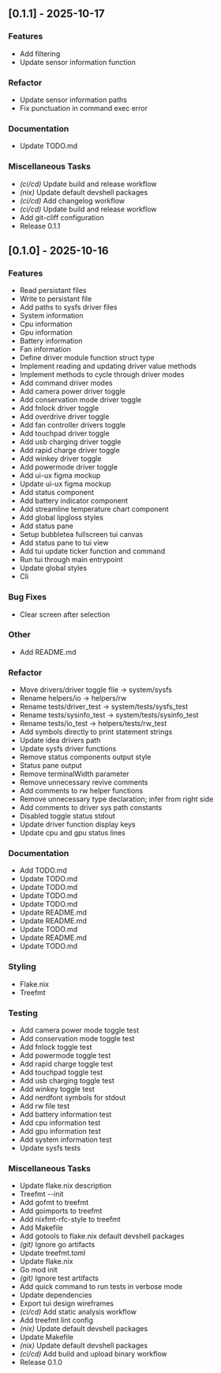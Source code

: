 ## [0.1.1] - 2025-10-17

### Features

- Add filtering
- Update sensor information function

### Refactor

- Update sensor information paths
- Fix punctuation in command exec error

### Documentation

- Update TODO.md

### Miscellaneous Tasks

- _(ci/cd)_ Update build and release workflow
- _(nix)_ Update default devshell packages
- _(ci/cd)_ Add changelog workflow
- _(ci/cd)_ Update build and release workflow
- Add git-cliff configuration
- Release 0.1.1

## [0.1.0] - 2025-10-16

### Features

- Read persistant files
- Write to persistant file
- Add paths to sysfs driver files
- System information
- Cpu information
- Gpu information
- Battery information
- Fan information
- Define driver module function struct type
- Implement reading and updating driver value methods
- Implement methods to cycle through driver modes
- Add command driver modes
- Add camera power driver toggle
- Add conservation mode driver toggle
- Add fnlock driver toggle
- Add overdrive driver toggle
- Add fan controller drivers toggle
- Add touchpad driver toggle
- Add usb charging driver toggle
- Add rapid charge driver toggle
- Add winkey driver toggle
- Add powermode driver toggle
- Add ui-ux figma mockup
- Update ui-ux figma mockup
- Add status component
- Add battery indicator component
- Add streamline temperature chart component
- Add global lipgloss styles
- Add status pane
- Setup bubbletea fullscreen tui canvas
- Add status pane to tui view
- Add tui update ticker function and command
- Run tui through main entrypoint
- Update global styles
- Cli

### Bug Fixes

- Clear screen after selection

### Other

- Add README.md

### Refactor

- Move drivers/driver toggle file -> system/sysfs
- Rename helpers/io -> helpers/rw
- Rename tests/driver_test -> system/tests/sysfs_test
- Rename tests/sysinfo_test -> system/tests/sysinfo_test
- Rename tests/io_test -> helpers/tests/rw_test
- Add symbols directly to print statement strings
- Update idea drivers path
- Update sysfs driver functions
- Remove status components output style
- Status pane output
- Remove terminalWidth parameter
- Remove unnecessary revive comments
- Add comments to rw helper functions
- Remove unnecessary type declaration; infer from right side
- Add comments to driver sys path constants
- Disabled toggle status stdout
- Update driver function display keys
- Update cpu and gpu status lines

### Documentation

- Add TODO.md
- Update TODO.md
- Update TODO.md
- Update TODO.md
- Update TODO.md
- Update README.md
- Update README.md
- Update TODO.md
- Update README.md
- Update TODO.md

### Styling

- Flake.nix
- Treefmt

### Testing

- Add camera power mode toggle test
- Add conservation mode toggle test
- Add fnlock toggle test
- Add powermode toggle test
- Add rapid charge toggle test
- Add touchpad toggle test
- Add usb charging toggle test
- Add winkey toggle test
- Add nerdfont symbols for stdout
- Add rw file test
- Add battery information test
- Add cpu information test
- Add gpu information test
- Add system information test
- Update sysfs tests

### Miscellaneous Tasks

- Update flake.nix description
- Treefmt --init
- Add gofmt to treefmt
- Add goimports to treefmt
- Add nixfmt-rfc-style to treefmt
- Add Makefile
- Add gotools to flake.nix default devshell packages
- _(git)_ Ignore go artifacts
- Update treefmt.toml
- Update flake.nix
- Go mod init
- _(git)_ Ignore test artifacts
- Add quick command to run tests in verbose mode
- Update dependencies
- Export tui design wireframes
- _(ci/cd)_ Add static analysis workflow
- Add treefmt lint config
- _(nix)_ Update default devshell packages
- Update Makefile
- _(nix)_ Update default devshell packages
- _(ci/cd)_ Add build and upload binary workflow
- Release 0.1.0
